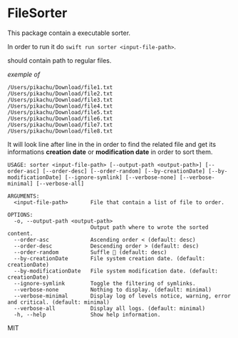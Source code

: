 # FileSorter

This package contain a executable sorter.

In order to run it do `swift run sorter <input-file-path>`.

__<input-file-path>__ should contain path to regular files.

*exemple of <input-file-path>*
```
/Users/pikachu/Download/file1.txt
/Users/pikachu/Download/file2.txt
/Users/pikachu/Download/file3.txt
/Users/pikachu/Download/file4.txt
/Users/pikachu/Download/file5.txt
/Users/pikachu/Download/file6.txt
/Users/pikachu/Download/file7.txt
/Users/pikachu/Download/file8.txt
```

It will look line after line in the __<input-file-path>__ in order to find the related file and get its informations **creation date** or **modification date** in order to sort them.

```
USAGE: sorter <input-file-path> [--output-path <output-path>] [--order-asc] [--order-desc] [--order-random] [--by-creationDate] [--by-modificationDate] [--ignore-symlink] [--verbose-none] [--verbose-minimal] [--verbose-all]

ARGUMENTS:
  <input-file-path>       File that contain a list of file to order.

OPTIONS:
  -o, --output-path <output-path>
                          Output path where to wrote the sorted content.
  --order-asc             Ascending order < (default: desc)
  --order-desc            Descending order > (default: desc)
  --order-random          Suffle 🎲 (default: desc)
  --by-creationDate       File system creation date. (default: creationDate)
  --by-modificationDate   File system modification date. (default: creationDate)
  --ignore-symlink        Toggle the filtering of symlinks.
  --verbose-none          Nothing to display. (default: minimal)
  --verbose-minimal       Display log of levels notice, warning, error and critical. (default: minimal)
  --verbose-all           Display all logs. (default: minimal)
  -h, --help              Show help information.
```

MIT
